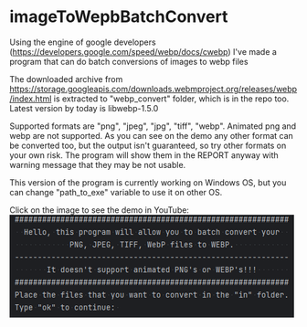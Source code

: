 # imageToWepbBatchConvert
Using the engine of google developers (https://developers.google.com/speed/webp/docs/cwebp) I've made a program that can do batch conversions of images to webp files

The downloaded archive from https://storage.googleapis.com/downloads.webmproject.org/releases/webp/index.html is extracted to "webp_convert" folder, which is in the repo too.
Latest version by today is libwebp-1.5.0

Supported formats are "png", "jpeg", "jpg", "tiff", "webp".
Animated png and webp are not supported. As you can see on the demo any other format can be converted too, but the output isn't guaranteed, so try other formats on your own risk.
The program will show them in the REPORT anyway with warning message that they may be not usable.

This version of the program is currently working on Windows OS, but you can change "path_to_exe" variable to use it on other OS.

Click on the image to see the demo in YouTube:
<br>
[![DEMO](webpbatchconvert.png)](https://youtu.be/Tt3T_vvO8io)
